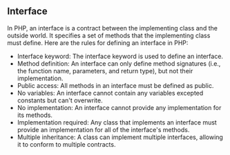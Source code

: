 ## Interface  ##
In PHP, an interface is a contract between the implementing class and the outside world. It specifies a set of methods that the implementing class must define. 
Here are the rules for defining an interface in PHP:

* Interface keyword: The interface keyword is used to define an interface.
* Method definition: An interface can only define method signatures (i.e., the function name, parameters, and return type), but not their implementation.
* Public access: All methods in an interface must be defined as public.
* No variables: An interface cannot contain any variables excepted constants but can't overwrite.
* No implementation: An interface cannot provide any implementation for its methods.
* Implementation required: Any class that implements an interface must provide an implementation for all of the interface's methods.
* Multiple inheritance: A class can implement multiple interfaces, allowing it to conform to multiple contracts.